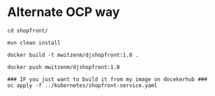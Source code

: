 Alternate OCP way
=================

```
cd shopfront/

mvn clean install

docker build -t mwitzenm/djshopfront:1.0 .

docker push mwitzenm/djshopfront:1.0

### IF you just want to build it from my image on docekerhub ###
oc apply -f ../kubernetes/shopfront-service.yaml
```
